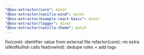 ```yaml
---
"@box-extractor/core": minor
"@box-extractor/vanilla-wind": minor
"@box-extractor/example-react-basic": minor
"@box-extractor/logger": minor
"@box-extractor/vanilla-theme": patch
---
```


fix(core): identifier value from external file
refactor(core): rm extra isNotNullish calls
feat(vwind): dedupe rules + add logs
